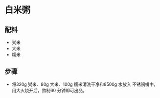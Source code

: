 # 白米粥

## 配料

- 粥米
- 大米
- 糯米

## 步骤

- 将320g 粥米、80g 大米、100g 糯米清洗干净和8500g 水放入
  不锈钢桶中，用大火烧开后，熬制60 分钟即可出品。
